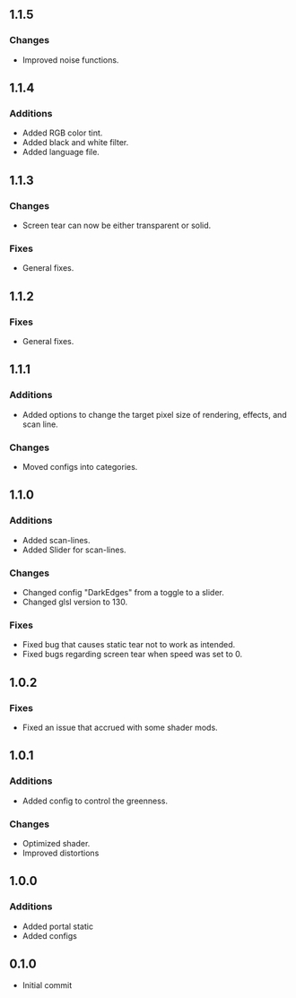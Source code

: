 ## 1.1.5
### Changes
- Improved noise functions.

## 1.1.4
### Additions
- Added RGB color tint.
- Added black and white filter.
- Added language file.

## 1.1.3
### Changes
- Screen tear can now be either transparent or solid.
### Fixes
- General fixes.

## 1.1.2
### Fixes
- General fixes.

## 1.1.1
### Additions
- Added options to change the target pixel size of rendering, effects, and scan line.
### Changes
- Moved configs into categories.

## 1.1.0
### Additions
- Added scan-lines.
- Added Slider for scan-lines.
### Changes
- Changed config "DarkEdges" from a toggle to a slider.
- Changed glsl version to 130.
### Fixes
- Fixed bug that causes static tear not to work as intended.
- Fixed bugs regarding screen tear when speed was set to 0.

## 1.0.2
### Fixes
- Fixed an issue that accrued with some shader mods.

## 1.0.1
### Additions
- Added config to control the greenness.
### Changes
- Optimized shader.
- Improved distortions

## 1.0.0
### Additions
- Added portal static
- Added configs

## 0.1.0
- Initial commit
